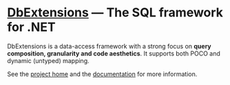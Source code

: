 ﻿[DbExtensions][1] — The SQL framework for .NET
==============================================
DbExtensions is a data-access framework with a strong focus on **query composition, granularity and code aesthetics**. It supports both POCO and dynamic (untyped) mapping.

See the [project home][1] and the [documentation][2] for more information.

[1]: http://maxtoroq.github.io/DbExtensions/
[2]: http://maxtoroq.github.io/DbExtensions/docs/